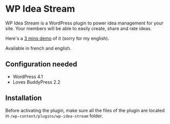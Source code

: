WP Idea Stream
==============

WP Idea Stream is a WordPress plugin to power idea management for your site. Your members will be able to easily create, share and rate ideas.

Here's a [3 mins demo](http://vimeo.com/107403493) of it (sorry for my english).

Available in french and english.

Configuration needed
--------------------

+ WordPress 4.1
+ Loves BuddyPress 2.2

Installation
------------

Before activating the plugin, make sure all the files of the plugin are located in `/wp-content/plugins/wp-idea-stream` folder.
